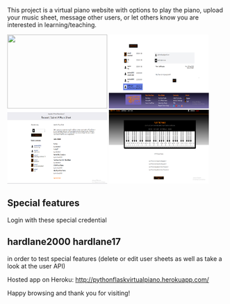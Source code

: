 This project is a virtual piano website with options to play the piano, upload your music sheet, message other users, or let others know you are interested in learning/teaching.

<img src = "https://user-images.githubusercontent.com/74912567/169735000-91f40dc5-ebec-48e2-980b-c81e3dd30942.png" height = "170" width = "230">
<img src = "static/images/email_page.png" height = "170" width = "230">
<img src = "static/images/music_sheets_page.png" height = "170" width = "230">
<img src = "static/images/autoplay_music.png" height = "170" width = "230">

## Special features

Login with these special credential

## hardlane2000 hardlane17 ##

in order to test special features (delete or edit user sheets as well as take a look at the user API)

Hosted app on Heroku: http://pythonflaskvirtualpiano.herokuapp.com/

Happy browsing and thank you for visiting!